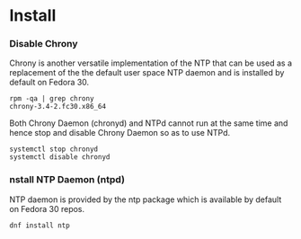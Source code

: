 # Install



### Disable Chrony

Chrony is another versatile implementation of the NTP that can be used as a replacement of the the default user space NTP daemon and is installed by default on Fedora 30.

```
rpm -qa | grep chrony
chrony-3.4-2.fc30.x86_64
```

Both Chrony Daemon (chronyd) and NTPd cannot run at the same time and hence stop and disable Chrony Daemon so as to use NTPd.

```
systemctl stop chronyd
systemctl disable chronyd
```

### nstall NTP Daemon (ntpd)

NTP daemon is provided by the ntp package which is available by default on Fedora 30 repos.

```
dnf install ntp
```